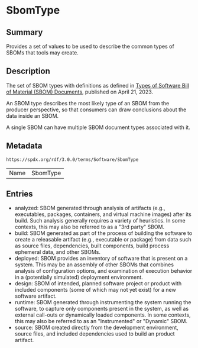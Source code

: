 <!-- Automatically generated by spec-parser v2.3.0 on 2024-07-29T18:25:30.305944+00:00 -->
<!-- SPDX-License-Identifier: Community-Spec-1.0 -->

# SbomType

## Summary

Provides a set of values to be used to describe the common types of SBOMs that
tools may create.


## Description

The set of SBOM types with definitions as defined in
[Types of Software Bill of Material (SBOM) Documents](https://www.cisa.gov/sites/default/files/2023-04/sbom-types-document-508c.pdf),
published on April 21, 2023.

An SBOM type describes the most likely type of an SBOM from the producer
perspective, so that consumers can draw conclusions about the data inside an
SBOM.

A single SBOM can have multiple SBOM document types associated with it.


## Metadata

`https://spdx.org/rdf/3.0.0/terms/Software/SbomType`


| | |
|---|---|
| Name | SbomType |




## Entries

- analyzed: SBOM generated through analysis of artifacts (e.g., executables, packages, containers, and virtual machine images) after its build. Such analysis generally requires a variety of heuristics. In some contexts, this may also be referred to as a "3rd party" SBOM.
- build: SBOM generated as part of the process of building the software to create a releasable artifact (e.g., executable or package) from data such as source files, dependencies, built components, build process ephemeral data, and other SBOMs.
- deployed: SBOM provides an inventory of software that is present on a system. This may be an assembly of other SBOMs that combines analysis of configuration options, and examination of execution behavior in a (potentially simulated) deployment environment.
- design: SBOM of intended, planned software project or product with included components (some of which may not yet exist) for a new software artifact.
- runtime: SBOM generated through instrumenting the system running the software, to capture only components present in the system, as well as external call-outs or dynamically loaded components. In some contexts, this may also be referred to as an "Instrumented" or "Dynamic" SBOM.
- source: SBOM created directly from the development environment, source files, and included dependencies used to build an product artifact.

